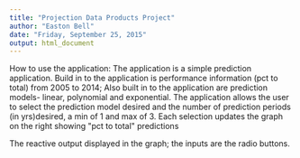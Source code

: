 ```yaml
---
title: "Projection Data Products Project"
author: "Easton Bell"
date: "Friday, September 25, 2015"
output: html_document
---
```


How to use the application:
The application is a simple  prediction application.  Build in to the application is performance information (pct to total) from 2005 to 2014;  Also built in to the application are prediction models- linear, polynomial and exponential.  The application allows the user to select the prediction model desired and the number of prediction periods (in yrs)desired, a min of 1 and max of 3.  Each selection updates the graph on the right showing "pct to total" predictions

The reactive output displayed in the graph; the inputs are the radio buttons.